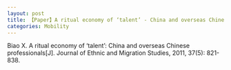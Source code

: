 ```yaml
---
layout: post
title: 【Paper】A ritual economy of ‘talent’ - China and overseas Chinese professionals
categories: Mobility
---
```


Biao X. A ritual economy of ‘talent’: China and overseas Chinese professionals[J]. Journal of Ethnic and Migration Studies, 2011, 37(5): 821-838.